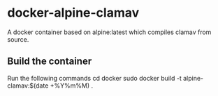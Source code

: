 # docker-alpine-clamav
A docker container based on alpine:latest which compiles clamav from source.

## Build the container
Run the following commands
    cd docker
    sudo docker build -t alpine-clamav:$(date +%Y%m%M) .
